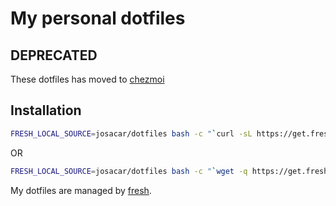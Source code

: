 My personal dotfiles
====================

## DEPRECATED

These dotfiles has moved to [chezmoi](https://github.com/josacar/dotfiles)

## Installation

``` sh
FRESH_LOCAL_SOURCE=josacar/dotfiles bash -c "`curl -sL https://get.freshshell.com`"
```

OR

```sh
FRESH_LOCAL_SOURCE=josacar/dotfiles bash -c "`wget -q https://get.freshshell.com -O -`"
```

My dotfiles are managed by [fresh].

[fresh]: http://freshshell.com
